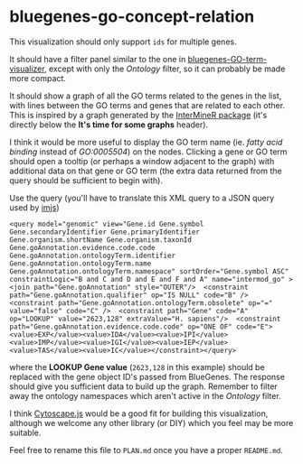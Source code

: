# bluegenes-go-concept-relation

This visualization should only support `ids` for multiple genes.

It should have a filter panel similar to the one in [bluegenes-GO-term-visualizer](https://github.com/intermine/bluegenes-GO-term-visualizer/blob/master/preview.png), except with only the *Ontology* filter, so it can probably be made more compact.

It should show a graph of all the GO terms related to the genes in the list, with lines between the GO terms and genes that are related to each other. This is inspired by a graph generated by the [InterMineR package](https://github.com/intermine/interminer-workshop/blob/7925abb6206356c9d39a5b9cdf9678f678f3631f/Enrichment%20Analysis%20and%20Visualisations.ipynb) (it's directly below the **It's time for some graphs** header).

I think it would be more useful to display the GO term name (ie. *fatty acid binding* instead of *GO:0005504*) on the nodes. Clicking a gene or GO term should open a tooltip (or perhaps a window adjacent to the graph) with additional data on that gene or GO term (the extra data returned from the query should be sufficient to begin with).

Use the query (you'll have to translate this XML query to a JSON query used by [imjs](https://github.com/intermine/imjs/))
```
<query model="genomic" view="Gene.id Gene.symbol Gene.secondaryIdentifier Gene.primaryIdentifier Gene.organism.shortName Gene.organism.taxonId Gene.goAnnotation.evidence.code.code Gene.goAnnotation.ontologyTerm.identifier Gene.goAnnotation.ontologyTerm.name Gene.goAnnotation.ontologyTerm.namespace" sortOrder="Gene.symbol ASC" constraintLogic="B and C and D and E and F and A" name="intermod_go" >  <join path="Gene.goAnnotation" style="OUTER"/>  <constraint path="Gene.goAnnotation.qualifier" op="IS NULL" code="B" />  <constraint path="Gene.goAnnotation.ontologyTerm.obsolete" op="=" value="false" code="C" />  <constraint path="Gene" code="A" op="LOOKUP" value="2623,128" extraValue="H. sapiens"/>  <constraint path="Gene.goAnnotation.evidence.code.code" op="ONE OF" code="E"><value>EXP</value><value>IDA</value><value>IPI</value><value>IMP</value><value>IGI</value><value>IEP</value><value>TAS</value><value>IC</value></constraint></query>
```
where the **LOOKUP Gene value** (`2623,128` in this example) should be replaced with the gene object ID's passed from BlueGenes. The response should give you sufficient data to build up the graph. Remember to filter away the ontology namespaces which aren't active in the *Ontology* filter.

I think [Cytoscape.js](https://js.cytoscape.org/) would be a good fit for building this visualization, although we welcome any other library (or DIY) which you feel may be more suitable.

Feel free to rename this file to `PLAN.md` once you have a proper `README.md`.
